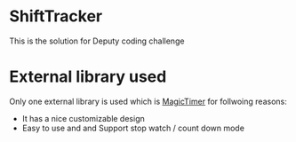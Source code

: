 # ShiftTracker

This is the solution for Deputy coding challenge

# External library used

Only one external library is used which is [MagicTimer](https://github.com/sadeghgoo/MagicTimer) for follwoing reasons:

- It has a nice customizable design
- Easy to use and and Support stop watch / count down mode
